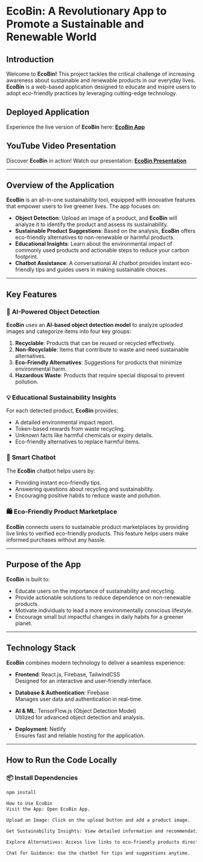 # **EcoBin: A Revolutionary App to Promote a Sustainable and Renewable World**

## **Introduction**
Welcome to **EcoBin!** This project tackles the critical challenge of increasing awareness about sustainable and renewable products in our everyday lives. **EcoBin** is a web-based application designed to educate and inspire users to adopt eco-friendly practices by leveraging cutting-edge technology.

## **Deployed Application**
Experience the live version of **EcoBin** here: **[EcoBin App](https://ecobinapp.netlify.app/)**

## **YouTube Video Presentation**
Discover **EcoBin** in action! Watch our presentation: **[EcoBin Presentation](https://youtu.be/8SeBKJ1Ka0A?si=R692dLhkP82qNZtF)**

---

## **Overview of the Application**
**EcoBin** is an all-in-one sustainability tool, equipped with innovative features that empower users to live greener lives. The app focuses on:

- **Object Detection**: Upload an image of a product, and **EcoBin** will analyze it to identify the product and assess its sustainability.
- **Sustainable Product Suggestions**: Based on the analysis, **EcoBin** offers eco-friendly alternatives to non-renewable or harmful products.
- **Educational Insights**: Learn about the environmental impact of commonly used products and actionable steps to reduce your carbon footprint.
- **Chatbot Assistance**: A conversational AI chatbot provides instant eco-friendly tips and guides users in making sustainable choices.

---

## **Key Features**

### 🌱 **AI-Powered Object Detection**
**EcoBin** uses an **AI-based object detection model** to analyze uploaded images and categorize items into four key groups:
1. **Recyclable**: Products that can be reused or recycled effectively.
2. **Non-Recyclable**: Items that contribute to waste and need sustainable alternatives.
3. **Eco-Friendly Alternatives**: Suggestions for products that minimize environmental harm.
4. **Hazardous Waste**: Products that require special disposal to prevent pollution.

### 💡 **Educational Sustainability Insights**
For each detected product, **EcoBin** provides:
- A detailed environmental impact report.
- Token-based rewards from waste recycling.
- Unknown facts like harmful chemicals or expiry details.
- Eco-friendly alternatives to replace harmful items.

### 🤖 **Smart Chatbot**
The **EcoBin** chatbot helps users by:
- Providing instant eco-friendly tips.
- Answering questions about recycling and sustainability.
- Encouraging positive habits to reduce waste and pollution.

### 🛍️ **Eco-Friendly Product Marketplace**
**EcoBin** connects users to sustainable product marketplaces by providing live links to verified eco-friendly products. This feature helps users make informed purchases without any hassle.

---

## **Purpose of the App**
**EcoBin** is built to:
- Educate users on the importance of sustainability and recycling.
- Provide actionable solutions to reduce dependence on non-renewable products.
- Motivate individuals to lead a more environmentally conscious lifestyle.
- Encourage small but impactful changes in daily habits for a greener planet.

---

## **Technology Stack**
**EcoBin** combines modern technology to deliver a seamless experience:

- **Frontend**: React.js, Firebase, TailwindCSS  
  Designed for an interactive and user-friendly interface.  

- **Database & Authentication**: Firebase  
  Manages user data and authentication in real-time.  

- **AI & ML**: TensorFlow.js (Object Detection Model)  
  Utilized for advanced object detection and analysis.  

- **Deployment**: Netlify  
  Ensures fast and reliable hosting for the application.  

---

## **How to Run the Code Locally**

### 📦 **Install Dependencies**
```sh
npm install

How to Use EcoBin
Visit the App: Open EcoBin App.

Upload an Image: Click on the upload button and add a product image.

Get Sustainability Insights: View detailed information and recommendations for the product.

Explore Alternatives: Access live links to eco-friendly products directly from the app.

Chat for Guidance: Use the chatbot for tips and suggestions anytime.


